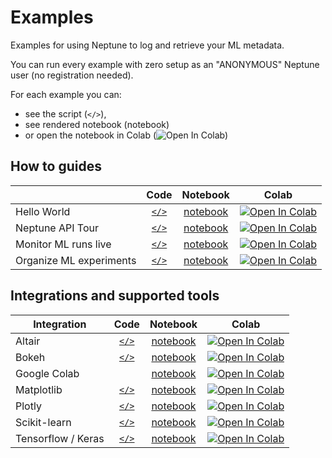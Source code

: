 # Examples

Examples for using Neptune to log and retrieve your ML metadata. 

You can run every example with zero setup as an "ANONYMOUS" Neptune user (no registration needed).

For each example you can:
- see the script (<code></></code>), 
- see rendered notebook (notebook) 
- or open the notebook in Colab (![Open In Colab](https://colab.research.google.com/assets/colab-badge.svg))

## How to guides

|  | Code | Notebook | Colab |
| ----------- | :---: | :------: | :---: |
| Hello World | [<code></></code>](how-to-guides/hello-world/scripts/Neptune_hello_world.py) | [notebook](how-to-guides/hello-world/notebooks/Neptune_hello_world.ipynb) | [![Open In Colab](https://colab.research.google.com/assets/colab-badge.svg)](https://colab.research.google.com/github/neptune-ai/examples/blob/master/how-to-guides/hello-world/notebooks/Neptune_hello_world.ipynb) |
| Neptune API Tour | [<code></></code>](./how-to-guides/how-it-works/scripts) | [notebook](how-to-guides/how-it-works/notebooks/Neptune_API_Tour.ipynb) | [![Open In Colab](https://colab.research.google.com/assets/colab-badge.svg)](https://colab.research.google.com/github/neptune-ai/examples/blob/master/how-to-guides/how-it-works/notebooks/Neptune_API_Tour.ipynb) |
| Monitor ML runs live | [<code></></code>](how-to-guides/monitor-ml-runs/scripts/Monitor_ML_runs_live.py) | [notebook](how-to-guides/monitor-ml-runs/notebooks/Monitor_ML_runs_live.ipynb) | [![Open In Colab](https://colab.research.google.com/assets/colab-badge.svg)](https://colab.research.google.com/github/neptune-ai/examples/blob/master/how-to-guides/monitor-ml-runs/notebooks/Monitor_ML_runs_live.ipynb) |
| Organize ML experiments | [<code></></code>](how-to-guides/organize-ml-experimentation/scripts/Organize_ML_runs.py) | [notebook](how-to-guides/organize-ml-experimentation/notebooks/Organize_ML_runs.ipynb) | [![Open In Colab](https://colab.research.google.com/assets/colab-badge.svg)](https://colab.research.google.com/github/neptune-ai/examples/blob/master/how-to-guides/organize-ml-experimentation/notebooks/Organize_ML_runs.ipynb) |

## Integrations and supported tools 

| Integration | Code | Notebook | Colab |
| ----------- | :---: | :------: | :---: |
| Altair | [<code></></code>](./integrations-and-supported-tools/altair/scripts) | [notebook](./integrations-and-supported-tools/altair/notebooks/Neptune_Altair_Support.ipynb) | [![Open In Colab](https://colab.research.google.com/assets/colab-badge.svg)](https://colab.research.google.com/github/neptune-ai/examples/blob/master/integrations-and-supported-tools/altair/notebooks/Neptune_Altair_Support.ipynb) |
| Bokeh | [<code></></code>](./integrations-and-supported-tools/bokeh/scripts) | [notebook](./integrations-and-supported-tools/bokeh/notebooks/Neptune_Bokeh_Support.ipynb) | [![Open In Colab](https://colab.research.google.com/assets/colab-badge.svg)](https://colab.research.google.com/github/neptune-ai/examples/blob/master/integrations-and-supported-tools/bokeh/notebooks/Neptune_Bokeh_Support.ipynb) |
| Google Colab | | [notebook](integrations-and-supported-tools/colab/Neptune_Colab.ipynb) | [![Open In Colab](https://colab.research.google.com/assets/colab-badge.svg)](https://colab.research.google.com/github/neptune-ai/examples/blob/master/integrations-and-supported-tools/colab/Neptune_Colab.ipynb) |
| Matplotlib | [<code></></code>](./integrations-and-supported-tools/matplotlib/scripts) | [notebook](./integrations-and-supported-tools/matplotlib/notebooks/Neptune_Matplotlib_Support.ipynb) | [![Open In Colab](https://colab.research.google.com/assets/colab-badge.svg)](https://colab.research.google.com/github/neptune-ai/examples/blob/master/integrations-and-supported-tools/matplotlib/notebooks/Neptune_Matplotlib_Support.ipynb) |
| Plotly | [<code></></code>](./integrations-and-supported-tools/plotly/scripts) | [notebook](./integrations-and-supported-tools/plotly/notebooks/Neptune_Plotly_Support.ipynb) | [![Open In Colab](https://colab.research.google.com/assets/colab-badge.svg)](https://colab.research.google.com/github/neptune-ai/examples/blob/master/integrations-and-supported-tools/plotly/notebooks/Neptune_Plotly_Support.ipynb) |
| Scikit-learn | [<code></></code>](./integrations-and-supported-tools/sklearn/scripts) | [notebook](./integrations-and-supported-tools/sklearn/notebooks/Neptune_Scikit_learn.ipynb) | [![Open In Colab](https://colab.research.google.com/assets/colab-badge.svg)](https://colab.research.google.com/github/neptune-ai/examples/blob/master/integrations-and-supported-tools/sklearn/notebooks/Neptune_Scikit_learn.ipynb) |
| Tensorflow / Keras | [<code></></code>](./integrations-and-supported-tools/tensorflow-keras/scripts) | [notebook](./integrations-and-supported-tools/tensorflow-keras/notebooks/Neptune_TensorFlow_Keras.ipynb) | [![Open In Colab](https://colab.research.google.com/assets/colab-badge.svg)](https://colab.research.google.com/github/neptune-ai/examples/blob/master/integrations-and-supported-tools/tensorflow-keras/notebooks/Neptune_TensorFlow_Keras.ipynb) |
